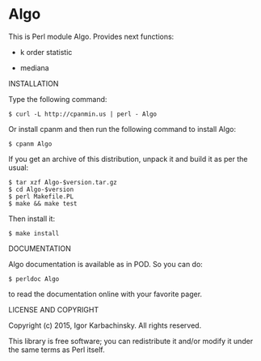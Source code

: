 # Algo
This is Perl module Algo. Provides next functions:

* k order statistic

* mediana

INSTALLATION

Type the following command:

    $ curl -L http://cpanmin.us | perl - Algo

Or install cpanm and then run the following command to install
Algo:

    $ cpanm Algo

If you get an archive of this distribution, unpack it and build it
as per the usual:

    $ tar xzf Algo-$version.tar.gz
    $ cd Algo-$version
    $ perl Makefile.PL
    $ make && make test

Then install it:

    $ make install

DOCUMENTATION

Algo documentation is available as in POD. So you can do:

    $ perldoc Algo

to read the documentation online with your favorite pager.

LICENSE AND COPYRIGHT

Copyright (c) 2015, Igor Karbachinsky. All rights reserved.

This library is free software; you can redistribute it and/or modify
it under the same terms as Perl itself.
